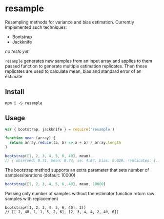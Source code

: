# resample
Resampling methods for variance and bias estimation. Currently implemented such techniques:
* Bootstrap
* Jackknife

*no tests yet*

`resample` generates new samples from an input array and applies to them passed function to generate multiple estimation replicates. 
Then those replicates are used to calculate mean, bias and standard error of an estimate

## Install
```
npm i -S resample
```

## Usage

```javascript
var { bootstrap, jackknife } = require('resample')

function mean (array) {
  return array.reduce((a, b) => a + b) / array.length
}

bootstrap([1, 2, 3, 4, 5, 6, 40], mean)
// { observed: 8.71, mean: 8.74, se: 4.84, bias: 0.029, replicates: [...], samples: [...] }

```

The bootstrap method supports an extra parameter that sets number of samples/iterations (default: 10000)

```javascript
bootstrap([1, 2, 3, 4, 5, 6, 40], mean, 10000)
```

Passing only number of samples without the estimator function return raw samples with replacement

```javscript
bootstrap([1, 2, 3, 4, 5, 6, 40], 2))
// [[ 2, 40, 1, 1, 5, 2, 6], [2, 3, 4, 4, 2, 40, 6]]
```
